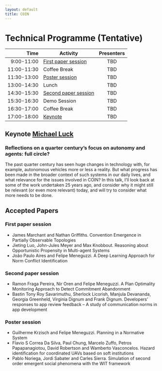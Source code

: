 ```yaml
---
layout: default
title: COIN
---
```


# Technical Programme (Tentative)

| Time           |      Activity      |  Presenters |
|----------------:|-------------|:------:|
| 9:00-11:00   |  <a href="#paper1">First paper session</a>      | TBD |
| 11:00-11:30 |  Coffee Break                |  TBD |
| 11:30-13:00 |  <a href="#posters">Poster session</a>             |  TBD |
| 13:00-14:30 |  Lunch                           |  TBD |
| 14:30-15:30 |  <a href="#paper2">Second paper session</a> |  TBD |
| 15:30-16:30 |  Demo Session |  TBD |
| 16:30-17:00 |  Coffee Break                |  TBD |
| 17:00-18:00 |  <a href="keynote">Keynote</a>                     |  TBD |

## Keynote <a href="http://www.dcs.kcl.ac.uk/staff/mml/">Michael Luck</a>

### <span id="keynote">Reflections on a quarter century’s focus on autonomy and agents: full circle?</span>
The past quarter century has seen huge changes in technology with, for example, autonomous vehicles more or less a reality. But what progress has been made in the broader context of such systems in our daily lives, and what relevance for the issues involved in COIN? In this talk, I’ll look back at some of the work undertaken 25 years ago, and consider why it might still be relevant (or even more relevant) today, and will try to consider what more needs to be done.

## Accepted Papers

### <span id="paper1">First paper session</span>

- James Marchant and Nathan Griffiths. Convention Emergence in Partially Observable Topologies
- Jieting Luo, John-Jules Meyer and Max Knobbout. Reasoning about Opportunistic Propensity in Multi-agent Systems
- João Paulo Aires and Felipe Meneguzzi. A Deep Learning Approach for Norm Conflict Identification


### <span id="paper2">Second paper session</span>

- Ramon Fraga Pereira, Nir Oren and Felipe Meneguzzi. A Plan Optimality Monitoring Approach to Detect Commitment Abandonment
- Bastin Tony Roy Savarimuthu, Sherlock Licorish, Manjula Devananda, Georgia Greenheld, Virginia Dignum and Frank Dignum. Developers’ responses to app review feedback – A study of communication norms in app development

### <span id="posters">Poster session</span>

- Guilherme Krzisch and Felipe Meneguzzi. Planning in a Normative System
- Flavio S Correa Da Silva, Paul Chung, Marcelo Zuffo, Petros Papapanagiotou, David Robertson and Wamberto Vasconcelos. Hazard identification for coordinated UAVs based on soft institutions
- Pablo Noriega, Jordi Sabater and Carles Sierra. Simulation of second order emergent social phenomena with the WIT framework
<!-- - Missaoui Ezzine, Mazigh Belhassen, Bhiri Sami and Hilaire Vincent. NCRIO: Normative Holonic Metamodel for Multi-agent Systems -->
